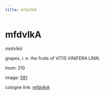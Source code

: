 ```yaml
---
title: mfdvIkA
---
```


# mfdvIkA

<i>mṛdvīkā</i>  <div n="P" />grapes, i. e. the fruits of <bot>VITIS VINIFERA LINN.</bot>

lnum: 210

image: [591](https://www.sanskrit-lexicon.uni-koeln.de/scans/csl-apidev/servepdf.php?dict=snp&page=591)

cologne link: [mfdvIkA](https://sanskrit-lexicon.uni-koeln.de/scans/csl-apidev/getword.php?dict=snp&key=mfdvIkA)

